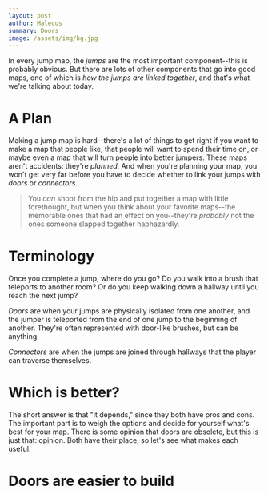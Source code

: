 ```yaml
---
layout: post
author: Malecus
summary: Doors
image: /assets/img/bg.jpg
---
```


In every jump map, the _jumps_ are the most important component--this is probably obvious. But there are lots of other components that go into good maps, one of which is _how the jumps are linked together_, and that's what we're talking about today.

# A Plan

Making a jump map is hard--there's a lot of things to get right if you want to make a map that people like, that people will want to spend their time on, or maybe even a map that will turn people into better jumpers. These maps aren't accidents: they're _planned_. And when you're planning your map, you won't get very far before you have to decide whether to link your jumps with _doors_ or _connectors_.

>You _can_ shoot from the hip and put together a map with little forethought, but when you think about your favorite maps--the memorable ones that had an effect on you--they're _probably_ not the ones someone slapped together haphazardly.

# Terminology

Once you complete a jump, where do you go? Do you walk into a brush that teleports to another room? Or do you keep walking down a hallway until you reach the next jump?

_Doors_ are when your jumps are physically isolated from one another, and the jumper is teleported from the end of one jump to the beginning of another. They're often represented with door-like brushes, but can be anything.

_Connectors_ are when the jumps are joined through hallways that the player can traverse themselves.

# Which is better?

The short answer is that "it depends," since they both have pros and cons. The important part is to weigh the options and decide for yourself what's best for your map. There is some opinion that doors are obsolete, but this is just that: opinion. Both have their place, so let's see what makes each useful.

# Doors are easier to build



